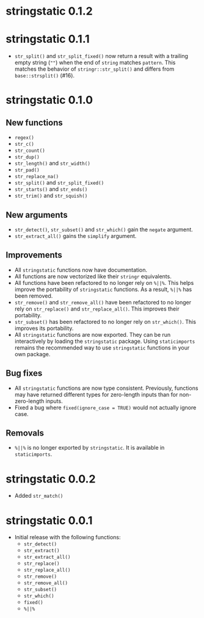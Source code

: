 # stringstatic 0.1.2

# stringstatic 0.1.1

* `str_split()` and `str_split_fixed()` now return a result with a trailing empty string (`""`) when the end of `string` matches `pattern`. This matches the behavior of `stringr::str_split()` and differs from `base::strsplit()` (#16).

# stringstatic 0.1.0

## New functions
* `regex()`
* `str_c()`
* `str_count()`
* `str_dup()`
* `str_length()` and `str_width()`
* `str_pad()`
* `str_replace_na()`
* `str_split()` and `str_split_fixed()`
* `str_starts()` and `str_ends()`
* `str_trim()` and `str_squish()`

## New arguments
* `str_detect()`, `str_subset()` and `str_which()` gain the `negate` argument.
* `str_extract_all()` gains the `simplify` argument.

## Improvements
* All `stringstatic` functions now have documentation.
* All functions are now vectorized like their `stringr` equivalents.
* All functions have been refactored to no longer rely on `%||%`. This helps improve the portability of `stringstatic` functions. As a result, `%||%` has been removed.
* `str_remove()` and `str_remove_all()` have been refactored to no longer rely on `str_replace()` and `str_replace_all()`. This improves their portability.
* `str_subset()` has been refactored to no longer rely on `str_which()`. This improves its portability.
* All `stringstatic` functions are now exported. They can be run interactively by loading the `stringstatic` package. Using `staticimports` remains the recommended way to use `stringstatic` functions in your own package.

## Bug fixes
* All `stringstatic` functions are now type consistent. Previously, functions may have returned different types for zero-length inputs than for non-zero-length inputs.
* Fixed a bug where `fixed(ignore_case = TRUE)` would not actually ignore case.

## Removals
* `%||%` is no longer exported by `stringstatic`. It is available in `staticimports`.

# stringstatic 0.0.2

* Added `str_match()`

# stringstatic 0.0.1

* Initial release with the following functions:
  - `str_detect()`
  - `str_extract()`
  - `str_extract_all()`
  - `str_replace()`
  - `str_replace_all()`
  - `str_remove()`
  - `str_remove_all()`
  - `str_subset()`
  - `str_which()`
  - `fixed()`
  - `%||%`

